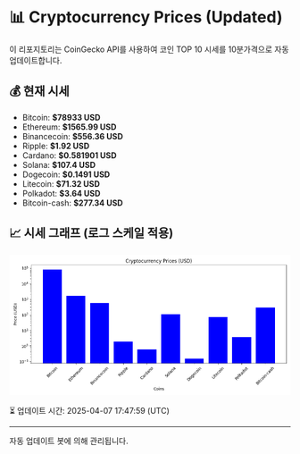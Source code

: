 
# 📊 Cryptocurrency Prices (Updated)

이 리포지토리는 CoinGecko API를 사용하여 코인 TOP 10 시세를 10분가격으로 자동 업데이트합니다.

## 💰 현재 시세
- Bitcoin: **$78933 USD**
- Ethereum: **$1565.99 USD**
- Binancecoin: **$556.36 USD**
- Ripple: **$1.92 USD**
- Cardano: **$0.581901 USD**
- Solana: **$107.4 USD**
- Dogecoin: **$0.1491 USD**
- Litecoin: **$71.32 USD**
- Polkadot: **$3.64 USD**
- Bitcoin-cash: **$277.34 USD**

## 📈 시세 그래프 (로그 스케일 적용)
![Crypto Prices](crypto_prices.png)

⏳ 업데이트 시간: 2025-04-07 17:47:59 (UTC)

---
자동 업데이트 봇에 의해 관리됩니다.
